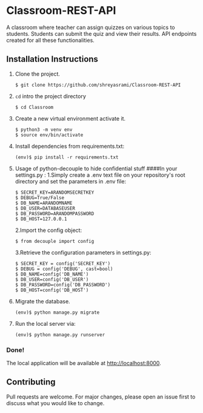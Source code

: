 # Classroom-REST-API

A classroom where teacher can assign quizzes on various topics to students. 
Students can submit the quiz and view their results.
API endpoints created for all these functionalities.

## Installation Instructions

1. Clone the project.
    ```shell
    $ git clone https://github.com/shreyasrami/Classroom-REST-API
    ```
2. `cd` intro the project directory
    ```shell
    $ cd Classroom
    ```
3. Create a new virtual environment activate it.
    ```shell
    $ python3 -m venv env
    $ source env/bin/activate
    ```
4. Install dependencies from requirements.txt:
    ```shell
    (env)$ pip install -r requirements.txt
    ```
5. Usage of python-decouple to hide confidential stuff
   ####In your settings.py :
   1.Simply create a .env text file on your repository's root directory and set the parameters in .env file:
     ```shell
     $ SECRET_KEY=ARANDOMSECRETKEY
     $ DEBUG=True/False
     $ DB_NAME=ARANDOMNAME
     $ DB_USER=DATABASEUSER
     $ DB_PASSWORD=ARANDOMPASSWORD
     $ DB_HOST=127.0.0.1
     ```
   2.Import the config object:
     ```shell
     $ from decouple import config
     ```
     
   3.Retrieve the configuration parameters in settings.py:
     ```shell
     $ SECRET_KEY = config('SECRET_KEY')
     $ DEBUG = config('DEBUG', cast=bool)
     $ DB_NAME=config('DB_NAME')
     $ DB_USER=config('DB_USER')
     $ DB_PASSWORD=config('DB_PASSWORD')
     $ DB_HOST=config('DB_HOST')
     ```
     
6. Migrate the database.
    ```shell
    (env)$ python manage.py migrate
    ```

7. Run the local server via:
    ```shell
    (env)$ python manage.py runserver
    ```

### Done!
The local application will be available at <a href="http://localhost:8000" target="_blank">http://localhost:8000</a>.

## Contributing
Pull requests are welcome. For major
changes, please open an issue first 
to discuss what you would like to change.
